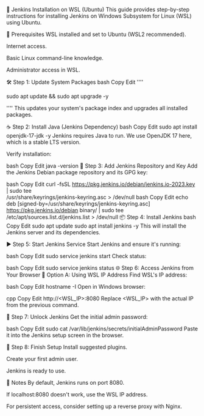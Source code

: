 📝 Jenkins Installation on WSL (Ubuntu)
This guide provides step-by-step instructions for installing Jenkins on Windows Subsystem for Linux (WSL) using Ubuntu.

📌 Prerequisites
WSL installed and set to Ubuntu (WSL2 recommended).

Internet access.

Basic Linux command-line knowledge.

Administrator access in WSL.

🛠️ Step 1: Update System Packages
bash
Copy
Edit
''''

sudo apt update && sudo apt upgrade -y

''''
This updates your system's package index and upgrades all installed packages.

☕ Step 2: Install Java (Jenkins Dependency)
bash
Copy
Edit
sudo apt install openjdk-17-jdk -y
Jenkins requires Java to run. We use OpenJDK 17 here, which is a stable LTS version.

Verify installation:

bash
Copy
Edit
java -version
🔐 Step 3: Add Jenkins Repository and Key
Add the Jenkins Debian package repository and its GPG key:

bash
Copy
Edit
curl -fsSL https://pkg.jenkins.io/debian/jenkins.io-2023.key | sudo tee \
  /usr/share/keyrings/jenkins-keyring.asc > /dev/null
bash
Copy
Edit
echo deb [signed-by=/usr/share/keyrings/jenkins-keyring.asc] \
  https://pkg.jenkins.io/debian binary/ | sudo tee \
  /etc/apt/sources.list.d/jenkins.list > /dev/null
📦 Step 4: Install Jenkins
bash
Copy
Edit
sudo apt update
sudo apt install jenkins -y
This will install the Jenkins server and its dependencies.

▶️ Step 5: Start Jenkins Service
Start Jenkins and ensure it's running:

bash
Copy
Edit
sudo service jenkins start
Check status:

bash
Copy
Edit
sudo service jenkins status
🌐 Step 6: Access Jenkins from Your Browser
📍 Option A: Using WSL IP Address
Find WSL's IP address:

bash
Copy
Edit
hostname -I
Open in Windows browser:

cpp
Copy
Edit
http://<WSL_IP>:8080
Replace <WSL_IP> with the actual IP from the previous command.

🔑 Step 7: Unlock Jenkins
Get the initial admin password:

bash
Copy
Edit
sudo cat /var/lib/jenkins/secrets/initialAdminPassword
Paste it into the Jenkins setup screen in the browser.

🧱 Step 8: Finish Setup
Install suggested plugins.

Create your first admin user.

Jenkins is ready to use.

🧠 Notes
By default, Jenkins runs on port 8080.

If localhost:8080 doesn't work, use the WSL IP address.

For persistent access, consider setting up a reverse proxy with Nginx.

